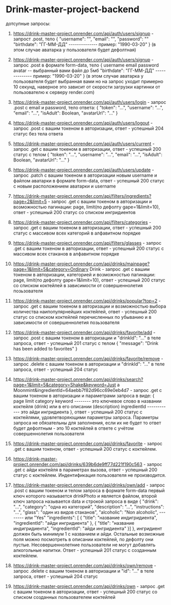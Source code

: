 <!-- @format -->

# Drink-master-project-backend

дотсупные запросы:

1. https://drink-master-project.onrender.com/api/auth/users/signup - запрост .post, тело
   {
   "username": "",
   "email": "",
   "password": ""
   "birthdate": "ГГ-ММ-ДД" -------------- пример: "1990-03-20"
   }
   (в этом случае аватарка у пользователя будет дефолтная)

2. https://drink-master-project.onrender.com/api/auth/users/signup - запрос .post в формате form-data, тело
   {
   username
   email
   password
   avatar -- выбранный вами файл до 5мб
   "birthdate": "ГГ-ММ-ДД" -------------- пример: "1990-03-20"
   }
   (в этом случае аватарка у пользователя будет выбранная вами но на запрос уходит примерно 10 секунд, наверное это зависит от скорости загрузки картинки от пользователю к серверу render.com)

3. https://drink-master-project.onrender.com/api/auth/users/login - запрос .post c email и password, тело ответа:
   {
   "token": "...",
   "username": "...",
   "email": "...",
   "isAdult": Boolean,
   "avatarUrl": "..."
   }

4. https://drink-master-project.onrender.com/api/auth/users/logout - запрос .post с вашим токеном в авторизации, ответ - успешный 204 статус без тела ответа

5. https://drink-master-project.onrender.com/api/auth/users/current - запрос .get с вашим токеном в авторизации, ответ - успешный 200 статус с телом
   {
   "token": "...",
   "username": "...",
   "email": "...",
   "isAdult": Boolean,
   "avatarUrl": "..."
   }

6. https://drink-master-project.onrender.com/api/auth/users/update - запрос .patch с вашим токеном в авторизации новым username и файлом аватарки в формате form-data, ответ - успешный 200 статус с новым расположением аватарки и username

7. https://drink-master-project.onrender.com/api/filters/ingredients?page=2&limit=5 - запрос .get с вашим токеном в авторизации и возможностью пагинации: page, limit(по дефолту gape=1&limit=10), ответ - успешный 200 статус со списком ингридиентов

8. https://drink-master-project.onrender.com/api/filters/categories - запрос .get с вашим токеном в авторизации, ответ - успешный 200 статус с массивом всех категорий в алфавитном порядке

9. https://drink-master-project.onrender.com/api/filters/glasses - запрос .get с вашим токеном в авторизации, ответ - успешный 200 статус с массивом всех стаканов в алфавитном порядке

10. https://drink-master-project.onrender.com/api/drinks/mainpage?page=1&limit=5&category=Ordinary Drink - запрос .get с вашим токеном в авторизации, категорией и возможностью пагинации: page, limit(по дефолту gape=1&limit=10), ответ - успешный 200 статус со списком коктейлей в зависимости от совершеннолетия позьзователя

11. https://drink-master-project.onrender.com/api/drinks/popular?top=2 - запрос .get с вашим токеном в авторизации и возможностью выбора количества наипопулярнейших коктейлей, ответ - успешный 200 статус со списком коктейлей перечисленных по убыванию и в зависимости от совершеннолетия позьзователя

12. https://drink-master-project.onrender.com/api/drinks/favorite/add - запрос .post с вашим токеном в авторизации и "drinkId": "..." в теле запроса, ответ - успешный 201 статус с телом
    {
    "message": "Drink has been added to favorites"
    }

13. https://drink-master-project.onrender.com/api/drinks/favorite/remove - запрос .delete с вашим токеном в авторизации и "drinkId": "..." в теле запроса, ответ - успешный 204 статус

14. https://drink-master-project.onrender.com/api/drinks/search?page=1&limit=5&category=Shake&keyword=Just a Moonmint&ingredientId=64aebb7f82d96cc69e0eb4d7 - запрос .get с вашим токеном в авторизации и параметрами запроса в виде: {
    page
    limit
    category
    keyword -------- это ключевое слово в названии коктейля (drink) или в его описании (description)
    ingredientId ------------ это айди ингридиента
    }, ответ - успешный 200 статус с коктейлями, удовлетворяющими параметры запроса. Параметры запроса не обязательны для заполнения, если их не будет то ответ будет дефолтным - это 10 коктейлей в ответе с учётом совершеннолетия пользователя

15. https://drink-master-project.onrender.com/api/drinks/favorite - запрос .get с вашим токеном, ответ - успешный 200 статус с коктейлем.

16. https://drink-master-project.onrender.com/api/drinks/639b6de9ff77d221f190c563 - запрос .get с айди коктейля в параметрах вызова, ответ - успешный 200 статус с коктейлем. Индентификация пользователя не производится.

17. https://drink-master-project.onrender.com/api/drinks/own/add - запрос .post с вашим токеном и телом запроса в формате form-data первый ключ которого называется drinkPhoto и является файлом, второй ключ запроса называется data и строкой запроса в виде
    {
    "drink": "...",
    "category": "одна из категорий",
    "description": "...",
    "instructions": "...",
    "glass": "один из видов стаканов",
    "alcoholic": "Non alcoholic", -------- или "Yes"
    "ingredients": [
    {
    "title": "название индигридиента",
    "ingredientId": "айди ингридиента"
    },
    {
    "title": "название индигридиента",
    "ingredientId": "айди ингридиента"
    }]
    }, ингридиент должен быть минимум 1 с названием и айди. Остальные возможные поля можно посмотреть в описании коктейлей, по дефолту они пустые. Несовершеннолетние пользователи не могут добавлять алкогольные напитки. Ответ - успешный 201 статус с созданным коктейлем.

18. https://drink-master-project.onrender.com/api/drinks/own/remove - запрос .delete с вашим токеном в авторизации и "id": "..." в теле запроса, ответ - успешный 204 статус

19. https://drink-master-project.onrender.com/api/drinks/own - запрос .get с вашим токеном в авторизации, ответ - успешный 200 статус cо списком созданных пользователем коктейлей
